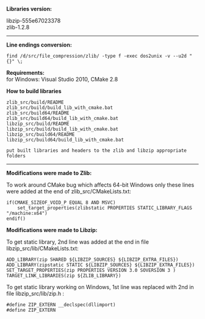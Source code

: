 **Libraries version:**

libzip-555e67023378
<br />
zlib-1.2.8

----------------

**Line endings conversion:**

    find /d/src/file_compression/zlib/ -type f -exec dos2unix -v --u2d "{}" \;


**Requirements:**<br />
for Windows: Visual Studio 2010, CMake 2.8

**How to build libraries**

    zlib_src/build/README
    zlib_src/build/build_lib_with_cmake.bat
    zlib_src/build64/README
    zlib_src/build64/build_lib_with_cmake.bat
    libzip_src/build/README
    libzip_src/build/build_lib_with_cmake.bat
    libzip_src/build64/README
    libzip_src/build64/build_lib_with_cmake.bat
    
    put built libraries and headers to the zlib and libzip appropriate folders

----------------

**Modifications were made to Zlib:**

To work around CMake bug which affects 64-bit Windows only
these lines were added at the end of zlib_src/CMakeLists.txt:<br />

    if(CMAKE_SIZEOF_VOID_P EQUAL 8 AND MSVC)
        set_target_properties(zlibstatic PROPERTIES STATIC_LIBRARY_FLAGS "/machine:x64")
    endif()


**Modifications were made to Libzip:**

To get static library, 2nd line was added at the end in file libzip_src/lib/CMakeLists.txt:

    ADD_LIBRARY(zip SHARED ${LIBZIP_SOURCES} ${LIBZIP_EXTRA_FILES})
    ADD_LIBRARY(zipstatic STATIC ${LIBZIP_SOURCES} ${LIBZIP_EXTRA_FILES})
    SET_TARGET_PROPERTIES(zip PROPERTIES VERSION 3.0 SOVERSION 3 ) TARGET_LINK_LIBRARIES(zip ${ZLIB_LIBRARY})

To get static library working on Windows, 1st line was replaced with 2nd in file libzip_src/lib/zip.h :

    #define ZIP_EXTERN __declspec(dllimport)
    #define ZIP_EXTERN

